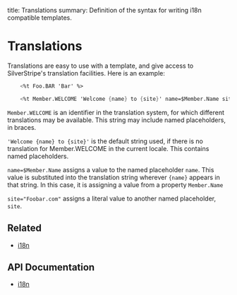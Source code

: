 title: Translations
summary: Definition of the syntax for writing i18n compatible templates.

# Translations

Translations are easy to use with a template, and give access to SilverStripe's translation facilities. Here is an 
example:
```ss
	<%t Foo.BAR 'Bar' %>

    <%t Member.WELCOME 'Welcome {name} to {site}' name=$Member.Name site="Foobar.com" %>
```
`Member.WELCOME` is an identifier in the translation system, for which different translations may be available. This 
string may include named placeholders, in braces.

`'Welcome {name} to {site}'` is the default string used, if there is no translation for Member.WELCOME in the current 
locale. This contains named placeholders.

`name=$Member.Name` assigns a value to the named placeholder `name`. This value is substituted into the translation 
string wherever `{name}` appears in that string. In this case, it is assigning a value from a property `Member.Name`

`site="Foobar.com"` assigns a literal value to another named placeholder, `site`.

## Related

* [i18n](../i18n)

## API Documentation

* [i18n](api:SilverStripe\i18n\i18n)
